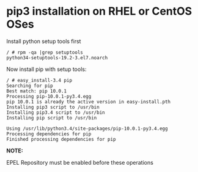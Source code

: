# pip3 installation on RHEL or CentOS OSes
Install python setup tools first
```
/ # rpm -qa |grep setuptools
python34-setuptools-19.2-3.el7.noarch
```
Now install pip with setup tools:
```
/ # easy_install-3.4 pip
Searching for pip
Best match: pip 10.0.1
Processing pip-10.0.1-py3.4.egg
pip 10.0.1 is already the active version in easy-install.pth
Installing pip3 script to /usr/bin
Installing pip3.4 script to /usr/bin
Installing pip script to /usr/bin

Using /usr/lib/python3.4/site-packages/pip-10.0.1-py3.4.egg
Processing dependencies for pip
Finished processing dependencies for pip
```

**NOTE:**

EPEL Repository must be enabled before these operations
